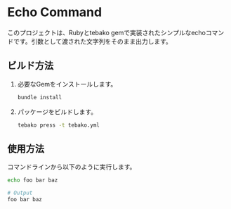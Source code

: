 # Echo Command

このプロジェクトは、Rubyとtebako gemで実装されたシンプルなechoコマンドです。引数として渡された文字列をそのまま出力します。

## ビルド方法

1. 必要なGemをインストールします。

   ```bash
   bundle install
   ```

2. パッケージをビルドします。

   ```bash
   tebako press -t tebako.yml
   ```

## 使用方法

コマンドラインから以下のように実行します。

```bash
echo foo bar baz

# Output
foo bar baz
```
